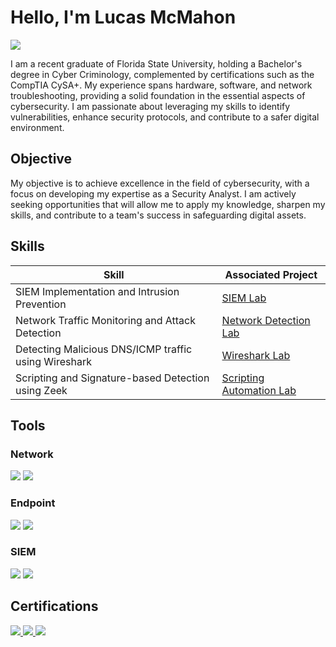 # Hello, I'm Lucas McMahon
<a href="https://www.linkedin.com/in/lucas-mcmahon-cybersec/"><img src="https://img.shields.io/badge/-LinkedIn-0072b1?&style=for-the-badge&logo=linkedin&logoColor=white" /></a>

I am a recent graduate of Florida State University, holding a Bachelor's degree in Cyber Criminology, complemented by certifications such as the CompTIA CySA+. My experience spans hardware, software, and network troubleshooting, providing a solid foundation in the essential aspects of cybersecurity. I am passionate about leveraging my skills to identify vulnerabilities, enhance security protocols, and contribute to a safer digital environment.

## Objective

My objective is to achieve excellence in the field of cybersecurity, with a focus on developing my expertise as a Security Analyst. I am actively seeking opportunities that will allow me to apply my knowledge, sharpen my skills, and contribute to a team's success in safeguarding digital assets.

## Skills

| Skill                                         | Associated Project         |
|-----------------------------------------------|----------------------------|
| SIEM Implementation and Intrusion Prevention    | <a href="https://github.com/LucasCodes8/MyWork/blob/main/LimaCharlieWriteup.pdf">SIEM Lab</a>|
| Network Traffic Monitoring and Attack Detection | <a href="https://github.com/LucasCodes8/MyWork/blob/main/DetectingMITM.pdf">Network Detection Lab</a>|
| Detecting Malicious DNS/ICMP traffic using Wireshark         |<a href="https://github.com/LucasCodes8/MyWork/blob/main/DetectingDNSandICMP.pdf"> Wireshark Lab|
| Scripting and Signature-based Detection using Zeek      |<a href="https://github.com/LucasCodes8/MyWork/blob/main/ZeekWriteup.pdf"> Scripting Automation Lab|

## Tools

### Network
<div>
    <img src="https://img.shields.io/badge/-Wireshark-1679A7?&style=for-the-badge&logo=Wireshark&logoColor=white" />
    <img src="https://img.shields.io/badge/-Zeek-777BB4?&style=for-the-badge&logo=Zeek&logoColor=white" />
</div>

### Endpoint
<div>
    <img src="https://img.shields.io/badge/-Wazuh-00A4EF?&style=for-the-badge&logo=Wazuh&logoColor=white" />
    <img src="https://img.shields.io/badge/-Sysmon-00A4EF?&style=for-the-badge&logo=Microsoft&logoColor=white" />
</div>

### SIEM
<div>
    <img src="https://img.shields.io/badge/-Splunk-000000?&style=for-the-badge&logo=Splunk&logoColor=white" />
    <img src="https://img.shields.io/badge/-LimaCharlie-0078D4?&style=for-the-badge&logo=LimaCharlie" />
</div>

## Certifications
<div>
<a href="https://www.credly.com/badges/f1a4a071-7e7b-4d66-ad9f-64838df394a4/public_url"><img src="https://img.shields.io/badge/-Security%2B-FF0000?&style=for-the-badge&logo=CompTIA&logoColor=white" />
<a href="https://www.credly.com/badges/ed2d25a0-145f-47ca-a69f-b7a503294494"><img src="https://img.shields.io/badge/-Network%2B-007ACC?&style=for-the-badge&logo=CompTIA&logoColor=white" />
<a href="https://www.credly.com/badges/52098228-2daa-448d-bfaf-a4746c6f15b6"><img src="https://img.shields.io/badge/-CySA%2B-007ACC?&style=for-the-badge&logo=CompTIA&logoColor=white" />
</div>


<!---
LucasCodes8/LucasCodes8 is a ✨ special ✨ repository because its `README.md` (this file) appears on your GitHub profile.
You can click the Preview link to take a look at your changes.
--->
